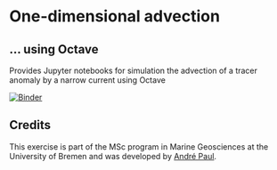 # One-dimensional advection

## ... using Octave

Provides Jupyter notebooks for simulation the advection of a tracer anomaly by a narrow current using Octave 

[![Binder](https://mybinder.org/badge_logo.svg)](https://mybinder.org/v2/gh/andre-paul/intro-to-octave/master?filepath=index.ipynb)

## Credits

This exercise is part of the MSc program in Marine Geosciences at the University of Bremen and was developed by [André Paul](https://www.marum.de/en/andre-paul.html).
